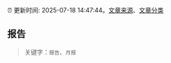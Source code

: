 :alarm_clock: 更新时间: 2025-07-18 14:47:44。[文章来源](/README.md)、[文章分类](/TAGS.md)

## 报告


> 关键字：`报告`、`月报`



